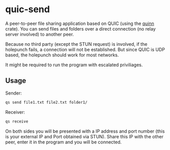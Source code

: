 # quic-send
A peer-to-peer file sharing application based on QUIC (using the [quinn](https://crates.io/crates/quinn) crate).
You can send files and folders over a direct connection (no relay server involved) to another peer.

Because no third party (except the STUN request) is involved, if the holepunch fails, a connection will not be established. But since QUIC is UDP based, the holepunch should work for most networks.

It might be required to run the program with escalated priviliages.

## Usage
Sender:
```bash
qs send file1.txt file2.txt folder1/
```

Receiver:
```bash
qs receive
```

On both sides you will be presented with a IP address and port number (this is your external IP and Port obtained via STUN). Share this IP with the other peer, enter it in the program and you will be connected.
